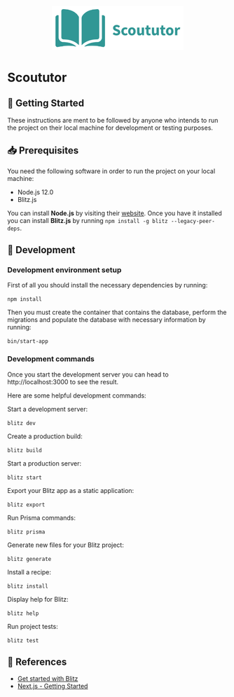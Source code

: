 <h1 align="center">
    <img src="public/images/scoututor.png" alt="scoututor" width="300px">
</h1>

# Scoututor

<!-- This space should be used for integrations status -->

## 🚀 Getting Started

These instructions are ment to be followed by anyone who intends to run the
project on their local machine for development or testing purposes.

## 📥 Prerequisites

You need the following software in order to run the project on your local
machine:

- Node.js 12.0
- Blitz.js

You can install **Node.js** by visiting their
[website](https://nodejs.org/en/download/). Once you have it installed you can
install **Blitz.js** by running `npm install -g blitz --legacy-peer-deps`.

## 🔨 Development

### Development environment setup

First of all you should install the necessary dependencies by running:

`npm install`

Then you must create the container that contains the database, perform the
migrations and populate the database with necessary information by running:

`bin/start-app`

### Development commands

Once you start the development server you can head to http://localhost:3000 to
see the result.

Here are some helpful development commands:

Start a development server:

`blitz dev`

Create a production build:

`blitz build`

Start a production server:

`blitz start`

Export your Blitz app as a static application:

`blitz export`

Run Prisma commands:

`blitz prisma`

Generate new files for your Blitz project:

`blitz generate`

Install a recipe:

`blitz install`

Display help for Blitz:

`blitz help`

Run project tests:

`blitz test`

## 🔗 References

- [Get started with Blitz](https://blitzjs.com/docs/get-started)
- [Next.js - Getting Started](https://nextjs.org/docs/getting-started)

